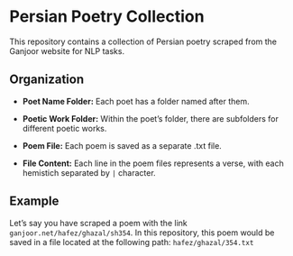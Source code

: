 # Persian Poetry Collection

This repository contains a collection of Persian poetry scraped from the Ganjoor website for NLP tasks.

## Organization

* **Poet Name Folder:** Each poet has a folder named after them.

* **Poetic Work Folder:** Within the poet’s folder, there are subfolders for different poetic works.

* **Poem File:** Each poem is saved as a separate .txt file.

* **File Content:** Each line in the poem files represents a verse, with each hemistich separated by `|` character.


## Example

Let’s say you have scraped a poem with the link `ganjoor.net/hafez/ghazal/sh354`. In this repository, this poem would be saved in a file located at the following path:
`hafez/ghazal/354.txt`
